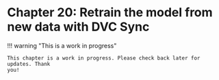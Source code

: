 # Chapter 20: Retrain the model from new data with DVC Sync

!!! warning "This is a work in progress"

    This chapter is a work in progress. Please check back later for updates. Thank
    you!
